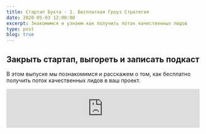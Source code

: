 ```yaml
---
title: Стартап Бухта - 1. Бесплатная Гроуз Стратегия
date: 2020-05-03 12:00:00
excerpt: Знакомимся и узнаем как получить поток качественных лидов
type: post
blog: true
---
```


## Закрыть стартап, выгореть и записать подкаст

В этом выпуске мы познакомимся и расскажем о том, как бесплатно получить поток качественных лидов в ваш проект.

<iframe src="https://anchor.fm/startup-bay/embed" height="102px" width="100%" frameborder="0" scrolling="no"></iframe>

<!-- <div class="home" style="padding: 0px;">
<div class="hero" style="padding: 0px;">
<p class="action">
<a href="#" class="nav-link action-button" target="_blank">
  Слушать тут
</a>
<a href="#" class="nav-link action-button" target="_blank">
  Слушать там
</a>
</p>
</div>
</div> -->
